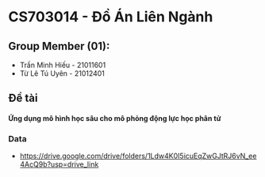 # CS703014 - Đồ Án Liên Ngành
## Group Member (01):
- Trần Minh Hiếu - 21011601
- Từ Lê Tú Uyên - 21012401
## Đề tài
#### Ứng dụng mô hình học sâu cho mô phỏng động lực học phân tử
### Data
- https://drive.google.com/drive/folders/1Ldw4K0I5icuEqZwGJtRJ6vN_ee4AcQ9b?usp=drive_link
